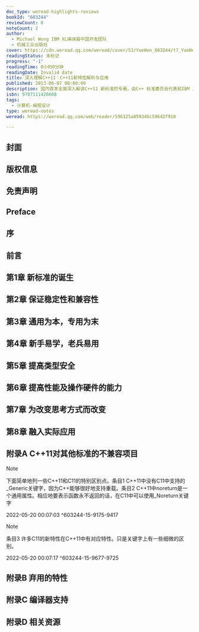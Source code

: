 ```yaml
---
doc_type: weread-highlights-reviews
bookId: "603244"
reviewCount: 0
noteCount: 2
author:
  - Michael Wong IBM XL编译器中国开发团队
  - 机械工业出版社
cover: https://cdn.weread.qq.com/weread/cover/53/YueWen_603244/t7_YueWen_603244.jpg
readingStatus: 未标记
progress: "-1"
readingTime: 0小时0分钟
readingDate: Invalid date
title: 深入理解C++11：C++11新特性解析与应用
published: 2013-06-07 00:00:00
description: 国内首本全面深入解读C++11 新标准的专著，由C++ 标准委员会代表和IBM XL 编译器中国开发团队共同撰写。不仅详细阐述了C++11 标准的设计原则，而且系统地讲解了C++11 新标准中的所有新语言特性、新标准库特性、对原有特性的改进，以及如何应用所有这些新特性。全书一共8 章：第1 章从设计思维和应用范畴两个维度对C++11 新标准中的所有特性进行了分类，呈现了C++11 新特性的原貌；第2 章讲解了在保证与C 语言和旧版C++ 标准充分兼容的原则下增加的一些新特性；第3 章讲解了具有广泛可用性、能与其他已有的或者新增的特性结合起来使用的、具有普适性的一些新特性；第4 章讲解了C++11 新标准对原有一些语言特性的改进，这些特性不仅能让C++ 变得更强大，还能提升程序员编写代码的效率；第5 章讲解了C++11 在安全方面所做的改进，主要涵盖枚举类型安全和指针安全两个方面的内容；第6 章讲解了为了进一步提升和挖掘C++ 程序性能和让C++ 能更好地适应各种新硬件的发展而设计的新特性，如多核、多线程、并行编程方面的新特性；第7 章讲解了一些颠覆C++ 一贯设计思想的新特性，如lambda 表达式等；第8 章讲解了C++11 为了解决C++ 编程中各种典型实际问题而做出的有效改进，如对Unicode 的深入支持等。附录中则介绍了C++11 标准与其他相关标准的兼容性和区别、C++11 中弃用的特性、编译器对C++11 的支持情况，以及学习C++11 的相关资源。
isbn: 9787111426608
tags:
  - 计算机-编程设计
type: weread-notes
weread: https://weread.qq.com/web/reader/596325a059346c59642f910

---
```



## 封面

## 版权信息

## 免责声明

## Preface

## 序

## 前言

## 第1章 新标准的诞生

## 第2章 保证稳定性和兼容性

## 第3章 通用为本，专用为末

## 第4章 新手易学，老兵易用

## 第5章 提高类型安全

## 第6章 提高性能及操作硬件的能力

## 第7章 为改变思考方式而改变

## 第8章 融入实际应用

## 附录A C++11对其他标准的不兼容项目

> [!NOTE] 
> 下面简单地列一些C++11和C11的特别区别点。条目1 C++11中没有C11中支持的_Generic关键字，因为C++能够很好地支持重载。条目2 C++11中noreturn是一个通用属性。相应地要表示函数永不返回的话，在C11中可以使用_Noreturn关键字
> 
> 2022-05-20 00:07:03 ^603244-15-9175-9417

> [!NOTE] 
> 条目3 许多C11的新特性在C++11中有对应特性。只是关键字上有一些细微的区别。
> 
> 2022-05-20 00:07:17 ^603244-15-9677-9725

## 附录B 弃用的特性

## 附录C 编译器支持

## 附录D 相关资源

